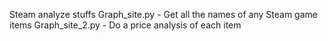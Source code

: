 Steam analyze stuffs
Graph_site.py - Get all the names of any Steam game items
Graph_site_2.py - Do a price analysis of each item


